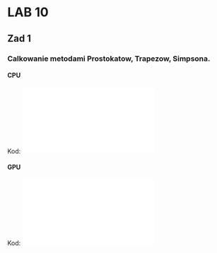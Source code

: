 # LAB 10
## Zad 1
### Calkowanie metodami Prostokatow, Trapezow, Simpsona.
#### CPU
Kod: ![Calkowanie_CPU](Calkowanie.cpp)

#### GPU
Kod: ![Calkowanie_GPU](Calkowanie.cu)
